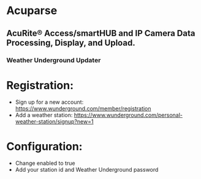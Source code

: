 # Acuparse
## AcuRite®‎ Access/smartHUB and IP Camera Data Processing, Display, and Upload.
### Weather Underground Updater

# Registration:
* Sign up for a new account: https://www.wunderground.com/member/registration
* Add a weather station: https://www.wunderground.com/personal-weather-station/signup?new=1

# Configuration:
* Change enabled to true
* Add your station id and Weather Underground password

